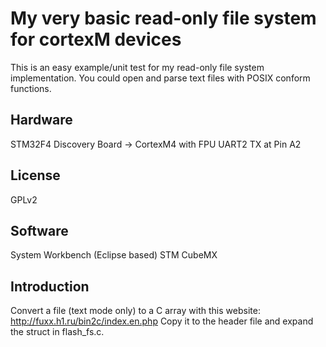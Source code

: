 My very basic read-only file system for cortexM devices
==============

This is an easy example/unit test for my read-only file system implementation. You could open and parse text files with POSIX conform functions.

Hardware
--------------
STM32F4 Discovery Board -> CortexM4 with FPU
UART2 TX at Pin A2

License
--------------
GPLv2

Software
--------------
System Workbench (Eclipse based)
STM CubeMX

Introduction
--------------
Convert a file (text mode only) to a C array with this website: http://fuxx.h1.ru/bin2c/index.en.php
Copy it to the header file and expand the struct in flash_fs.c.
